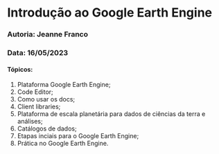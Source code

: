 # Introdução ao Google Earth Engine

### Autoria: Jeanne Franco
### Data: 16/05/2023

#### Tópicos:
1. Plataforma Google Earth Engine;
2. Code Editor;
3. Como usar os docs;
4. Client libraries;
5. Plataforma de escala planetária para dados de ciências da terra e análises;
6. Catálogos de dados;
7. Etapas inciais para o Google Earth Engine;
8. Prática no Google Earth Engine.
